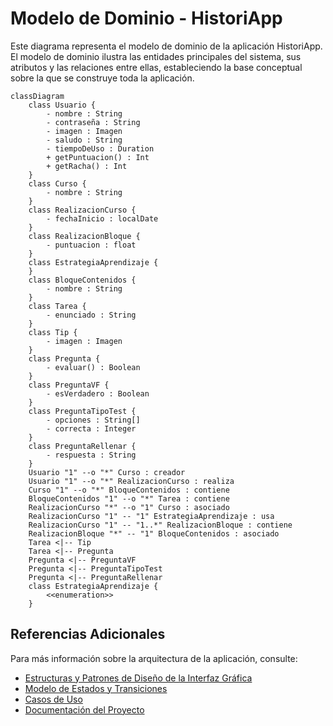 # Modelo de Dominio - HistoriApp


Este diagrama representa el modelo de dominio de la aplicación HistoriApp. El modelo de dominio ilustra las entidades principales del sistema, sus atributos y las relaciones entre ellas, estableciendo la base conceptual sobre la que se construye toda la aplicación.

```mermaid
classDiagram
    class Usuario {
        - nombre : String
        - contraseña : String
        - imagen : Imagen
        - saludo : String
        - tiempoDeUso : Duration
        + getPuntuacion() : Int
        + getRacha() : Int
    }
    class Curso {
        - nombre : String
    }
    class RealizacionCurso {
        - fechaInicio : localDate
    }
    class RealizacionBloque {
        - puntuacion : float
    }
    class EstrategiaAprendizaje {
    }
    class BloqueContenidos {
        - nombre : String
    }
    class Tarea {
        - enunciado : String
    }
    class Tip {
        - imagen : Imagen
    }
    class Pregunta {
        - evaluar() : Boolean
    }
    class PreguntaVF {
        - esVerdadero : Boolean
    }
    class PreguntaTipoTest {
        - opciones : String[]
        - correcta : Integer
    }
    class PreguntaRellenar {
        - respuesta : String
    }
    Usuario "1" --o "*" Curso : creador
    Usuario "1" --o "*" RealizacionCurso : realiza
    Curso "1" --o "*" BloqueContenidos : contiene
    BloqueContenidos "1" --o "*" Tarea : contiene
    RealizacionCurso "*" --o "1" Curso : asociado
    RealizacionCurso "1" -- "1" EstrategiaAprendizaje : usa
    RealizacionCurso "1" -- "1..*" RealizacionBloque : contiene
    RealizacionBloque "*" -- "1" BloqueContenidos : asociado
    Tarea <|-- Tip
    Tarea <|-- Pregunta
    Pregunta <|-- PreguntaVF
    Pregunta <|-- PreguntaTipoTest
    Pregunta <|-- PreguntaRellenar
    class EstrategiaAprendizaje {
        <<enumeration>>
    }
```

## Referencias Adicionales

Para más información sobre la arquitectura de la aplicación, consulte:
- [Estructuras y Patrones de Diseño de la Interfaz Gráfica](modeloVista.md)
- [Modelo de Estados y Transiciones](modeloEstados.md)
- [Casos de Uso](casosDeUso.md)
- [Documentación del Proyecto](README.md)
